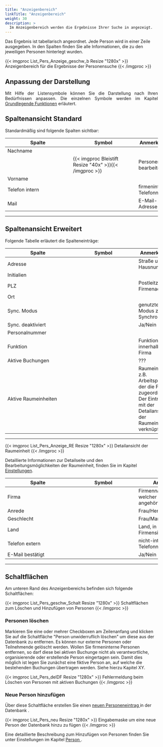```yaml
---
title: "Anzeigenbereich"
linkTitle: "Anzeigenbereich"
weight: 30
description: >
  Im Anzeigenbereich werden die Ergebnisse Ihrer Suche in angezeigt.
---
```

Das Ergebnis ist tabellarisch angeordnet. Jede Person wird in einer Zeile ausgegeben. In den Spalten finden Sie alle Informationen, die zu den jeweiligen Personen hinterlegt wurden.  

{{< imgproc List_Pers_Anzeige_geschw_b Resize "1280x" >}}
Anzeigenbereich für die Ergebnisse der Personensuche
{{< /imgproc >}}

## Anpassung der Darstellung
<p style="text-align: justify"> Mit Hilfe der Listensymbole können Sie die Darstellung nach Ihren Bedürfnissen anpassen. Die einzelnen Symbole werden im Kapitel <a href="/generell/3_grundlegendefunktionen/">Grundlegende Funktionen</a> erläutert. </p>

## Spaltenansicht Standard
Standardmäßig sind folgende Spalten sichtbar:

|<div style="width:200px">Spalte</div>|<div style="width:200px">Symbol</div>|Anmerkungen|
|---|---|---|
|Nachname|||
||{{< imgproc Bleistift Resize "40x" >}}{{< /imgproc >}}|Personendaten bearbeiten|
|Vorname|||
|Telefon intern||firmeninterne Telefonnummer|
|Mail||E-Mail-Adresse|
---

## Spaltenansicht Erweitert
Folgende Tabelle erläutert die Spalteneinträge:

|<div style="width:200px">Spalte</div>|<div style="width:200px">Symbol</div>|Anmerkungen|
|---|---|---|
|Adresse||Straße und Hausnummer|
|Initialien|||
|PLZ||Postleitzahl der Firmenadresse|
|Ort|||
|Sync. Modus||genutzter Modus zum Synchronisieren|
|Sync. deaktiviert||Ja/Nein|
|Personalnummer|||
|Funktion||Funktion innerhalb der Firma|
|Aktive Buchungen||???|
|Aktive Raumeinheiten||Raumeinheit, z.B. Arbeitsplatz, der die Person zugeordnet ist. Der Eintrag ist mit der Detailansicht der Raumeinheit verknüpft.|
---

{{< imgproc List_Pers_Anzeige_RE Resize "1280x" >}}
Detailansicht der Raumeinheit
{{< /imgproc >}}

Detaillierte Informationen zur Detailseite und den Bearbeitungsmöglichkeiten der Raumeinheit, finden Sie im Kapitel <a href="/einstellungen/raumeinheiten/">Einstellungen</a>.

|<div style="width:200px">Spalte</div>|<div style="width:200px">Symbol</div>|Anmerkungen|
|---|---|---|
|Firma||Firmenname der Firma, welcher die Person angehört|
|Anrede||Frau/Herr/benutzerdefiniert|
|Geschlecht||Frau/Mann/keine Angabe|
|Land||Land, in welchem der Firmensitz ist|
|Telefon extern||nicht-interne Telefonnummer|
|E-Mail bestätigt||Ja/Nein|
---

## Schaltflächen
Am unteren Rand des Anzeigenbereichs befinden sich folgende Schaltflächen:

{{< imgproc List_Pers_geschw_Schalt Resize "1280x" >}}
Schaltflächen zum Löschen und Hinzufügen von Personen
{{< /imgproc >}}

### Personen löschen
Markieren Sie eine oder mehrer Checkboxen am Zeilenanfang und klicken Sie auf die Schaltfläche "Person unwiderruflich löschen" um diese aus der Datenbank zu entfernen.
Es können nur externe Personen oder Teilnehmende gelöscht werden. Wollen Sie firmeninterne Personen entfernen, so darf diese bei aktiven Buchunge nicht als verantwortliche, organisierende oder erstellende Person eingertagen sein. Damit dies möglich ist legen Sie zunächst eine fiktive Person an, auf welche die bestehenden Buchungen übertragen werden.
Siehe hierzu Kapitel XY.

{{< imgproc List_Pers_delDF Resize "1280x" >}}
Fehlermeldung beim Löschen von Personen mit aktiven Buchungen
{{< /imgproc >}}

<!-- Gibt es ein entsprechendes Kapitel dazu? Verlinkung! -->

### Neue Person hinzufügen
Über diese Schaltfläche erstellen Sie einen <a href="/einstellungen/person/"> neuen Personeneintrag </a> in der Datenbank .

{{< imgproc List_Pers_neu Resize "1280x" >}}
Eingabemaske um eine neue Person der Datenbank hinzu zu fügen
{{< /imgproc >}}

Eine detaillierte Beschreibung zum Hinzufügen von Personen finden Sie unter Einstellungen im Kapitel <a href="/einstellungen/person"> Person </a>.

